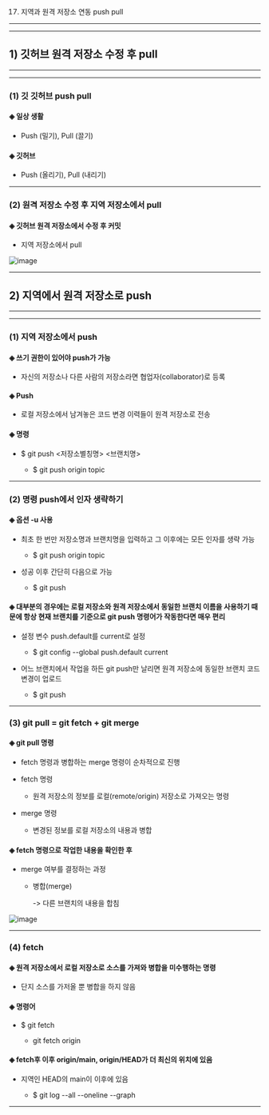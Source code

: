 17. 지역과 원격 저장소 연동 push pull
* * *
- - -
## 1) 깃허브 원격 저장소 수정 후 pull
* * *
- - -
### (1) 깃 깃허브 push pull
#### ◈ 일상 생활
   - Push (밀기), Pull (끌기)

#### ◈ 깃허브
   - Push (올리기), Pull (내리기)
* * *
### (2) 원격 저장소 수정 후 지역 저장소에서 pull
#### ◈ 깃허브 원격 저장소에서 수정 후 커밋
   - 지역 저장소에서 pull

![image](https://github.com/JD12321/1-2-STD/assets/127118453/4e5bb6f9-a712-44a0-a44b-7e36cf19b030)
* * *
## 2) 지역에서 원격 저장소로 push
* * *
- - -
### (1) 지역 저장소에서 push
#### ◈ 쓰기 권한이 있어야 push가 가능
   - 자신의 저장소나 다른 사람의 저장소라면 협업자(collaborator)로 등록

#### ◈ Push
   - 로컬 저장소에서 남겨놓은 코드 변경 이력들이 원격 저장소로 전송

#### ◈ 명령
   - $ git push <저장소별칭명> <브랜치명>
      
      - $ git push origin topic
* * *
### (2) 명령 push에서 인자 생략하기

#### ◈ 옵션 -u 사용
   - 최초 한 번만 저장소명과 브랜치명을 입력하고 그 이후에는 모든 인자를 생략 가능
      - $ git push origin topic
    
   - 성공 이후 간단히 다음으로 가능
      - $ git push

#### ◈ 대부분의 경우에는 로컬 저장소와 원격 저장소에서 동일한 브랜치 이름을 사용하기 때문에 항상 현재 브랜치를 기준으로 git push 명령어가 작동한다면 매우 편리
   - 설정 변수 push.default를 current로 설정
      - $ git config --global push.default current

   - 어느 브랜치에서 작업을 하든 git push만 날리면 원격 저장소에 동일한 브랜치 코드 변경이 업로드
      - $ git push
* * *
### (3) git pull = git fetch + git merge

#### ◈ git pull 명령
   - fetch 명령과 병합하는 merge 명령이 순차적으로 진행

   - fetch 명령
      - 원격 저장소의 정보를 로컬(remote/origin) 저장소로 가져오는 명령

   - merge 명령
      - 변경된 정보를 로컬 저장소의 내용과 병합

#### ◈ fetch 명령으로 작업한 내용을 확인한 후
   - merge 여부를 결정하는 과정
      - 병합(merge)

        -> 다른 브랜치의 내용을 합침

![image](https://github.com/JD12321/1-2-STD/assets/127118453/dd398416-e25b-4fec-a973-15aa8d9680b0)
* * *
### (4) fetch

#### ◈ 원격 저장소에서 로컬 저장소로 소스를 가져와 병합을 미수행하는 명령
   - 단지 소스를 가저올 뿐 병합을 하지 않음

#### ◈ 명령어
   - $ git fetch <remote>
   
      - git fetch origin

#### ◈ fetch후 이후 origin/main, origin/HEAD가 더 최신의 위치에 있음
   - 지역인 HEAD의 main이 이후에 있음

      - $ git log --all --oneline --graph
* * *
### 
